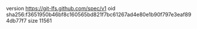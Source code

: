 version https://git-lfs.github.com/spec/v1
oid sha256:f3651950b46bf8c160565bd821f7bc61267ad4e80e1b90f797e3eaf894db77f7
size 11561

